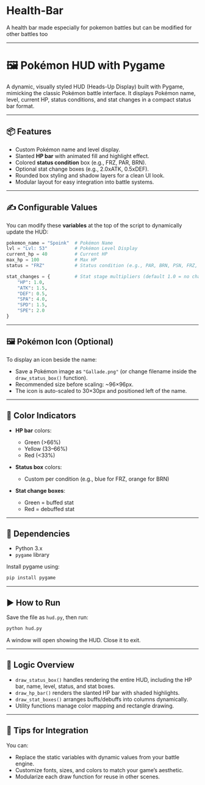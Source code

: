 # Health-Bar
A health bar made especially for pokemon battles but can be modified for other battles too

-----------------------------------------------------------------------

# 🖼️ Pokémon HUD with Pygame

A dynamic, visually styled HUD (Heads-Up Display) built with Pygame, mimicking the classic Pokémon battle interface. It displays Pokémon name, level, current HP, status conditions, and stat changes in a compact status bar format.

---

## 📦 Features

* Custom Pokémon name and level display.
* Slanted **HP bar** with animated fill and highlight effect.
* Colored **status condition** box (e.g., FRZ, PAR, BRN).
* Optional stat change boxes (e.g., 2.0xATK, 0.5xDEF).
* Rounded box styling and shadow layers for a clean UI look.
* Modular layout for easy integration into battle systems.

---

## ✍️ Configurable Values

You can modify these **variables** at the top of the script to dynamically update the HUD:

```python
pokemon_name = "Spoink"  # Pokémon Name
lvl = "Lvl: 53"          # Pokémon Level Display
current_hp = 40          # Current HP
max_hp = 100             # Max HP
status = "FRZ"           # Status condition (e.g., PAR, BRN, PSN, FRZ, TOX, SLP)

stat_changes = {         # Stat stage multipliers (default 1.0 = no change)
    "HP": 1.0,
    "ATK": 1.5,
    "DEF": 0.5,
    "SPA": 4.0,
    "SPD": 1.5,
    "SPE": 2.0
}
```

---

## 🖼️ Pokémon Icon (Optional)

To display an icon beside the name:

* Save a Pokémon image as `"Gallade.png"` (or change filename inside the `draw_status_box()` function).
* Recommended size before scaling: \~96×96px.
* The icon is auto-scaled to 30×30px and positioned left of the name.

---

## 🎨 Color Indicators

* **HP bar** colors:

  * Green (>66%)
  * Yellow (33–66%)
  * Red (<33%)
* **Status box** colors:

  * Custom per condition (e.g., blue for FRZ, orange for BRN)
* **Stat change boxes**:

  * Green = buffed stat
  * Red = debuffed stat

---

## 🧩 Dependencies

* Python 3.x
* `pygame` library

Install pygame using:

```bash
pip install pygame
```

---

## ▶️ How to Run

Save the file as `hud.py`, then run:

```bash
python hud.py
```

A window will open showing the HUD. Close it to exit.

---

## 🧠 Logic Overview

* `draw_status_box()` handles rendering the entire HUD, including the HP bar, name, level, status, and stat boxes.
* `draw_hp_bar()` renders the slanted HP bar with shaded highlights.
* `draw_stat_boxes()` arranges buffs/debuffs into columns dynamically.
* Utility functions manage color mapping and rectangle drawing.

---

## 🧪 Tips for Integration

You can:

* Replace the static variables with dynamic values from your battle engine.
* Customize fonts, sizes, and colors to match your game’s aesthetic.
* Modularize each draw function for reuse in other scenes.
